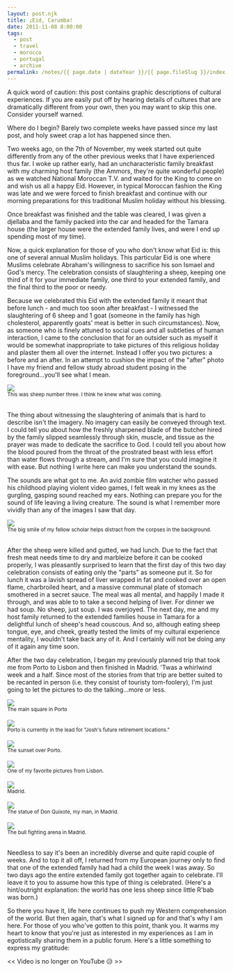 ```yaml
---
layout: post.njk
title: ¡Eid, Carumba!
date: 2011-11-08 8:00:00
tags:
  - post
  - travel
  - morocco
  - portugal
  - archive
permalink: /notes/{{ page.date | dateYear }}/{{ page.fileSlug }}/index.html
---
```


A quick word of caution: this post contains graphic descriptions of cultural experiences. If you are easily put off by hearing details of cultures that are dramatically different from your own, then you may want to skip this one. Consider yourself warned.

Where do I begin? Barely two complete weeks have passed since my last post, and holy sweet crap a lot has happened since then.

Two weeks ago, on the 7th of November, my week started out quite differently from any of the other previous weeks that I have experienced thus far. I woke up rather early, had an uncharacteristic family breakfast with my charming host family (the Ammors, they're quite wonderful people) as we watched National Moroccan T.V. and waited for the King to come on and wish us all a happy Eid. However, in typical Moroccan fashion the King was late and we were forced to finish breakfast and continue with our morning preparations for this traditional Muslim holiday without his blessing.

Once breakfast was finished and the table was cleared, I was given a djellaba and the family packed into the car and headed for the Tamara house (the larger house were the extended family lives, and were I end up spending most of my time).

Now, a quick explanation for those of you who don't know what Eid is: this one of several annual Muslim holidays. This particular Eid is one where Muslims celebrate Abraham's willingness to sacrifice his son Ismael and God's mercy. The celebration consists of slaughtering a sheep, keeping one third of it for your immediate family, one third to your extended family, and the final third to the poor or needy.

Because we celebrated this Eid with the extended family it meant that before lunch - and much too soon after breakfast - I witnessed the slaughtering of 6 sheep and 1 goat (someone in the family has high cholesterol, apparently goats' meat is better in such circumstances). Now, as someone who is finely attuned to social cues and all subtleties of human interaction, I came to the conclusion that for an outsider such as myself it would be somewhat inappropriate to take pictures of this religious holiday and plaster them all over the internet. Instead I offer you two pictures: a before and an after. In an attempt to cushion the impact of the "after" photo I have my friend and fellow study abroad student posing in the foreground...you'll see what I mean.

<div><img src="/img/blog-archive/eid-1.jpg" class="blog-pic container" /></div>
<div class="center-text"><small>This was sheep number three. I think he knew what
was coming.</small></div><br />

The thing about witnessing the slaughtering of animals that is hard to describe isn't the imagery. No imagery can easily be conveyed through text. I could tell you about how the freshly sharpened blade of the butcher hired by the family slipped seamlessly through skin, muscle, and tissue as the prayer was made to dedicate the sacrifice to God. I could tell you about how the blood poured from the throat of the prostrated beast with less effort than water flows through a stream, and I'm sure that you could imagine it with ease. But nothing I write here can make you understand the sounds.

The sounds are what got to me. An avid zombie film watcher who passed his childhood playing violent video games, I felt weak in my knees as the gurgling, gasping sound reached my ears. Nothing can prepare you for the sound of life leaving a living creature. The sound is what I remember more vividly than any of the images I saw that day.

<div><img src="/img/blog-archive/eid-2.jpg" class="blog-pic container" /></div>
<div class="center-text"><small>The big smile of my fellow scholar helps
distract from the corpses in the background.</small></div><br />

After the sheep were killed and gutted, we had lunch. Due to the fact that fresh meat needs time to dry and marbleize before it can be cooked properly, I was pleasantly surprised to learn that the first day of this two day celebration consists of eating only the "parts" as someone put it. So for lunch it was a lavish spread of liver wrapped in fat and cooked over an open flame, charbroiled heart, and a massive communal plate of stomach smothered in a secret sauce. The meal was all mental, and happily I made it through, and was able to to take a second helping of liver. For dinner we had soup. No sheep, just soup. I was overjoyed. The next day, me and my host family returned to the extended families house in Tamara for a delightful lunch of sheep's head couscous. And so, although eating sheep tongue, eye, and cheek, greatly tested the limits of my cultural experience mentality, I wouldn't take back any of it. And I certainly will not be doing any of it again any time soon.

After the two day celebration, I began my previously planned trip that took me from Porto to Lisbon and then finished in Madrid. 'Twas a whirlwind week and a half. Since most of the stories from that trip are better suited to be recanted in person (i.e. they consist of touristy tom-foolery), I'm just going to let the pictures to do the talking...more or less.

<div><img src="/img/blog-archive/eid-3.jpg" class="blog-pic container" /></div>
<div class="center-text"><small>The main square in Porto</small></div><br />

<div><img src="/img/blog-archive/eid-4.jpg" class="blog-pic container" /></div>
<div class="center-text"><small>Porto is currently in the lead for "Josh's future retirement
locations."</small></div><br />

<div><img src="/img/blog-archive/eid-5.jpg" class="blog-pic container" /></div>
<div class="center-text"><small>The sunset over Porto.</small></div><br />

<div><img src="/img/blog-archive/eid-6.jpg" class="blog-pic container" /></div>
<div class="center-text"><small>One of my favorite pictures from Lisbon.
</small></div><br />

<div><img src="/img/blog-archive/eid-7.jpg" class="blog-pic container" /></div>
<div class="center-text"><small>Madrid.</small></div><br />

<div><img src="/img/blog-archive/eid-8.jpg" class="blog-pic container" /></div>
<div class="center-text"><small>The statue of Don Quixote, my man, in Madrid.
</small></div><br />

<div><img src="/img/blog-archive/eid-9.jpg" class="blog-pic container" /></div>
<div class="center-text"><small>The bull fighting arena in Madrid.</small></div><br />

Needless to say it's been an incredibly diverse and quite rapid couple of weeks. And to top it all off, I returned from my European journey only to find that one of the extended family had had a child the week I was away. So two days ago the entire extended family got together again to celebrate. I'll leave it to you to assume how this type of thing is celebrated. (Here's a hint/outright explanation: the world has one less sheep since little R'bab was born.)

So there you have it, life here continues to push my Western comprehension of the world. But then again, that's what I signed up for and that's why I am here. For those of you who've gotten to this point, thank you. It warms my heart to know that you're just as interested in my experiences as I am in egotistically sharing them in a public forum. Here's a little something to express my gratitude:

<div class="center-text"><< Video is no longer on YouTube 😥 >></div><br />
